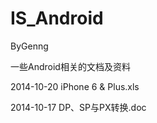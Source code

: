 IS_Android
==========
ByGenng


一些Android相关的文档及资料

2014-10-20 iPhone 6 & Plus.xls

2014-10-17  DP、SP与PX转换.doc 
